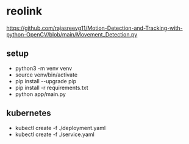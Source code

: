 # reolink
https://github.com/rajasreevg11/Motion-Detection-and-Tracking-with-python-OpenCV/blob/main/Movement_Detection.py


## setup
* python3 -m venv venv
* source venv/bin/activate
* pip install --upgrade pip
* pip install -r requirements.txt
* python app/main.py

## kubernetes
* kubectl create -f ./deployment.yaml
* kubectl create -f ./service.yaml

